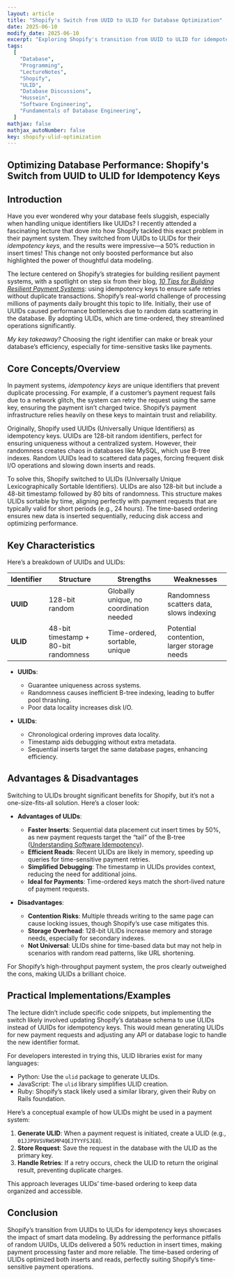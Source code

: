 ```yaml
---
layout: article
title: "Shopify's Switch from UUID to ULID for Database Optimization"
date: 2025-06-10
modify_date: 2025-06-10
excerpt: "Exploring Shopify's transition from UUID to ULID for idempotency keys to boost database performance in payment systems."
tags:
  [
    "Database",
    "Programming",
    "LectureNotes",
    "Shopify",
    "ULID",
    "Database Discussions",
    "Hussein",
    "Software Engineering",
    "Fundamentals of Database Engineering",
  ]
mathjax: false
mathjax_autoNumber: false
key: shopify-ulid-optimization
---
```


## Optimizing Database Performance: Shopify's Switch from UUID to ULID for Idempotency Keys

## Introduction

Have you ever wondered why your database feels sluggish, especially when handling unique identifiers like UUIDs? I recently attended a fascinating lecture that dove into how Shopify tackled this exact problem in their payment system. They switched from UUIDs to ULIDs for their _idempotency keys_, and the results were impressive—a 50% reduction in insert times! This change not only boosted performance but also highlighted the power of thoughtful data modeling.

The lecture centered on Shopify’s strategies for building resilient payment systems, with a spotlight on step six from their blog, _[10 Tips for Building Resilient Payment Systems](https://shopify.engineering/building-resilient-payment-systems)_: using idempotency keys to ensure safe retries without duplicate transactions. Shopify’s real-world challenge of processing millions of payments daily brought this topic to life. Initially, their use of UUIDs caused performance bottlenecks due to random data scattering in the database. By adopting ULIDs, which are time-ordered, they streamlined operations significantly.

_My key takeaway?_ Choosing the right identifier can make or break your database’s efficiency, especially for time-sensitive tasks like payments.

## Core Concepts/Overview

In payment systems, _idempotency keys_ are unique identifiers that prevent duplicate processing. For example, if a customer’s payment request fails due to a network glitch, the system can retry the request using the same key, ensuring the payment isn’t charged twice. Shopify’s payment infrastructure relies heavily on these keys to maintain trust and reliability.

Originally, Shopify used UUIDs (Universally Unique Identifiers) as idempotency keys. UUIDs are 128-bit random identifiers, perfect for ensuring uniqueness without a centralized system. However, their randomness creates chaos in databases like MySQL, which use B-tree indexes. Random UUIDs lead to scattered data pages, forcing frequent disk I/O operations and slowing down inserts and reads.

To solve this, Shopify switched to ULIDs (Universally Unique Lexicographically Sortable Identifiers). ULIDs are also 128-bit but include a 48-bit timestamp followed by 80 bits of randomness. This structure makes ULIDs sortable by time, aligning perfectly with payment requests that are typically valid for short periods (e.g., 24 hours). The time-based ordering ensures new data is inserted sequentially, reducing disk access and optimizing performance.

## Key Characteristics

Here’s a breakdown of UUIDs and ULIDs:

| **Identifier** | **Structure**                        | **Strengths**                           | **Weaknesses**                             |
| -------------- | ------------------------------------ | --------------------------------------- | ------------------------------------------ |
| **UUID**       | 128-bit random                       | Globally unique, no coordination needed | Randomness scatters data, slows indexing   |
| **ULID**       | 48-bit timestamp + 80-bit randomness | Time-ordered, sortable, unique          | Potential contention, larger storage needs |

- **UUIDs**:

  - Guarantee uniqueness across systems.
  - Randomness causes inefficient B-tree indexing, leading to buffer pool thrashing.
  - Poor data locality increases disk I/O.

- **ULIDs**:
  - Chronological ordering improves data locality.
  - Timestamp aids debugging without extra metadata.
  - Sequential inserts target the same database pages, enhancing efficiency.

## Advantages & Disadvantages

Switching to ULIDs brought significant benefits for Shopify, but it’s not a one-size-fits-all solution. Here’s a closer look:

- **Advantages of ULIDs**:

  - **Faster Inserts**: Sequential data placement cut insert times by 50%, as new payment requests target the “tail” of the B-tree ([Understanding Software Idempotency](https://codinginterviewsmadesimple.substack.com/p/understanding-software-idempotency)).
  - **Efficient Reads**: Recent ULIDs are likely in memory, speeding up queries for time-sensitive payment retries.
  - **Simplified Debugging**: The timestamp in ULIDs provides context, reducing the need for additional joins.
  - **Ideal for Payments**: Time-ordered keys match the short-lived nature of payment requests.

- **Disadvantages**:
  - **Contention Risks**: Multiple threads writing to the same page can cause locking issues, though Shopify’s use case mitigates this.
  - **Storage Overhead**: 128-bit ULIDs increase memory and storage needs, especially for secondary indexes.
  - **Not Universal**: ULIDs shine for time-based data but may not help in scenarios with random read patterns, like URL shortening.

For Shopify’s high-throughput payment system, the pros clearly outweighed the cons, making ULIDs a brilliant choice.

## Practical Implementations/Examples

The lecture didn’t include specific code snippets, but implementing the switch likely involved updating Shopify’s database schema to use ULIDs instead of UUIDs for idempotency keys. This would mean generating ULIDs for new payment requests and adjusting any API or database logic to handle the new identifier format.

For developers interested in trying this, ULID libraries exist for many languages:

- Python: Use the `ulid` package to generate ULIDs.
- JavaScript: The `ulid` library simplifies ULID creation.
- Ruby: Shopify’s stack likely used a similar library, given their Ruby on Rails foundation.

Here’s a conceptual example of how ULIDs might be used in a payment system:

1. **Generate ULID**: When a payment request is initiated, create a ULID (e.g., `01JJP9VSVRWSMP4QEJTYYFSJE8`).
2. **Store Request**: Save the request in the database with the ULID as the primary key.
3. **Handle Retries**: If a retry occurs, check the ULID to return the original result, preventing duplicate charges.

This approach leverages ULIDs’ time-based ordering to keep data organized and accessible.

## Conclusion

Shopify’s transition from UUIDs to ULIDs for idempotency keys showcases the impact of smart data modeling. By addressing the performance pitfalls of random UUIDs, ULIDs delivered a 50% reduction in insert times, making payment processing faster and more reliable. The time-based ordering of ULIDs optimized both inserts and reads, perfectly suiting Shopify’s time-sensitive payment operations.
